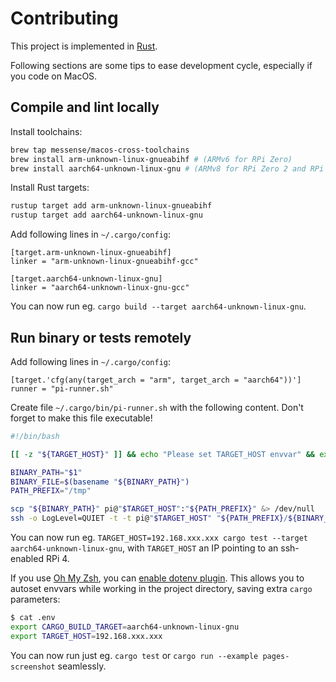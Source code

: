 # Contributing

This project is implemented in [Rust](https://www.rust-lang.org/).

Following sections are some tips to ease development cycle, especially if you code on MacOS.

## Compile and lint locally

Install toolchains:
```bash
brew tap messense/macos-cross-toolchains
brew install arm-unknown-linux-gnueabihf # (ARMv6 for RPi Zero)
brew install aarch64-unknown-linux-gnu # (ARMv8 for RPi Zero 2 and RPi 4)
```

Install Rust targets:
```bash
rustup target add arm-unknown-linux-gnueabihf
rustup target add aarch64-unknown-linux-gnu
```

Add following lines in `~/.cargo/config`:
```
[target.arm-unknown-linux-gnueabihf]
linker = "arm-unknown-linux-gnueabihf-gcc"

[target.aarch64-unknown-linux-gnu]
linker = "aarch64-unknown-linux-gnu-gcc"
```

You can now run eg. `cargo build --target aarch64-unknown-linux-gnu`.

## Run binary or tests remotely

Add following lines in `~/.cargo/config`:
```
[target.'cfg(any(target_arch = "arm", target_arch = "aarch64"))']
runner = "pi-runner.sh"
```

Create file `~/.cargo/bin/pi-runner.sh` with the following content. Don't forget to make this file executable!
```bash
#!/bin/bash

[[ -z "${TARGET_HOST}" ]] && echo "Please set TARGET_HOST envvar" && exit 1

BINARY_PATH="$1"
BINARY_FILE=$(basename "${BINARY_PATH}")
PATH_PREFIX="/tmp"

scp "${BINARY_PATH}" pi@"$TARGET_HOST":"${PATH_PREFIX}" &> /dev/null
ssh -o LogLevel=QUIET -t -t pi@"$TARGET_HOST" "${PATH_PREFIX}/${BINARY_FILE} ${@:2}"
```

You can now run eg. `TARGET_HOST=192.168.xxx.xxx cargo test --target aarch64-unknown-linux-gnu`, with `TARGET_HOST` an IP pointing to an ssh-enabled RPi 4.

If you use [Oh My Zsh](https://ohmyz.sh/), you can [enable dotenv plugin](https://github.com/ohmyzsh/ohmyzsh/tree/master/plugins/dotenv).
This allows you to autoset envvars while working in the project directory, saving extra `cargo` parameters:

```bash
$ cat .env
export CARGO_BUILD_TARGET=aarch64-unknown-linux-gnu
export TARGET_HOST=192.168.xxx.xxx
```

You can now run just eg. `cargo test` or `cargo run --example pages-screenshot` seamlessly.

